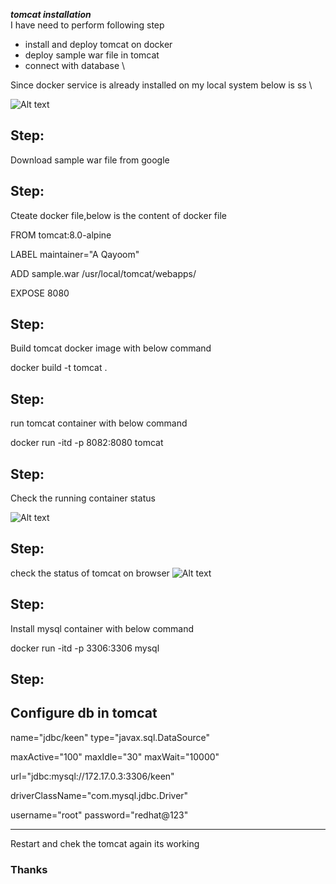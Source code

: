 ***tomcat installation*** \
I have need to perform following step
- install and deploy tomcat on docker
- deploy sample war file in tomcat
- connect with database \

Since docker service is already installed on my local system below is ss \

![Alt text](https://github.com/qayoom321/tomcat.md/blob/main/Screenshot%20from%202022-11-21%2016-07-56.png "docker status")

## Step:
Download sample war file from google 
## Step:
Cteate docker file,below is the content of docker file
<p>FROM tomcat:8.0-alpine</p>
<p>LABEL maintainer="A Qayoom"</p>
<p>ADD sample.war /usr/local/tomcat/webapps/</p>
<p>EXPOSE 8080</p>
  
## Step:
Build tomcat docker image with below command

<p>docker build -t tomcat . </p>

## Step:
run tomcat container with below command

<p> docker run -itd -p 8082:8080 tomcat </p>

## Step:

Check the running container status

![Alt text](https://github.com/qayoom321/tomcat.md/blob/main/Screenshot%20from%202022-11-21%2016-33-30.png "container status")

## Step:
check the status of tomcat on browser
![Alt text](https://github.com/qayoom321/tomcat/blob/main/sample-hello.png "tomcat status")


## Step:
Install mysql container with below command 
<p> docker run -itd -p 3306:3306 mysql </p>

## Step:

Configure db in tomcat
---
<p> <Context> </p>                                                                      
   <p> <Resource </p>                                                                  
       <p> name="jdbc/keen" type="javax.sql.DataSource"      </p>                     
       <p> maxActive="100" maxIdle="30" maxWait="10000"   </p>                         
       <p> url="jdbc:mysql://172.17.0.3:3306/keen"     </p>                            
       <p> driverClassName="com.mysql.jdbc.Driver"  </p>                               
       <p> username="root" password="redhat@123" </p>                                     
<p> </Context> </p>                                          

---

Restart and chek the tomcat again its working

### Thanks

